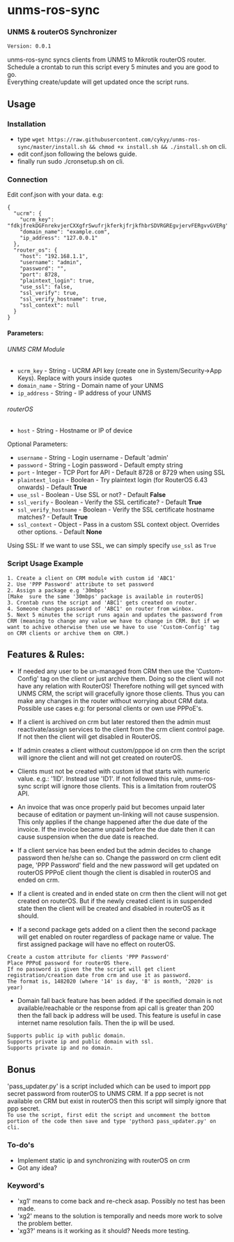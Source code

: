 #  unms-ros-sync
### UNMS & routerOS Synchronizer
```sh
Version: 0.0.1
```

unms-ros-sync syncs clients from UNMS to Mikrotik routerOS router. Schedule a crontab to run this script every 5 minutes and you are good to go.\
Everything create/update will get updated once the script runs.

## Usage

### Installation
* type `wget https://raw.githubusercontent.com/cykyy/unms-ros-sync/master/install.sh && chmod +x install.sh && ./install.sh` on cli.
* edit conf.json following the belows guide.
* finally run sudo ./cronsetup.sh on cli.
### Connection
Edit conf.json with your data. e.g:
```
{
  "ucrm": {
    "ucrm_key": "fdkjfrekDGFnrekvjerCXXgfrSwufrjkferkjfrjkfhbrSDVRGREgvjervFERgvvGVERg",
    "domain_name": "example.com",
    "ip_address": "127.0.0.1"
  },
  "router_os": {
    "host": "192.168.1.1",
    "username": "admin",
    "password": "",
    "port": 8728,
    "plaintext_login": true,
    "use_ssl": false,
    "ssl_verify": true,
    "ssl_verify_hostname": true,
    "ssl_context": null
  }
}
```

#### Parameters:
###### UNMS CRM Module
* `ucrm_key` - String - UCRM API key (create one in System/Security->App Keys). Replace with yours inside quotes
* `domain_name` - String - Domain name of your UNMS
* `ip_address` - String - IP address of your UNMS

###### routerOS
* `host` - String - Hostname or IP of device

Optional Parameters:

* `username` - String - Login username - Default 'admin'
* `password` - String - Login password - Default empty string
* `port` - Integer - TCP Port for API - Default 8728 or 8729 when using SSL
* `plaintext_login` - Boolean - Try plaintext login (for RouterOS 6.43 onwards) - Default **True**
* `use_ssl` - Boolean - Use SSL or not? - Default **False**
* `ssl_verify` - Boolean - Verify the SSL certificate? - Default **True**
* `ssl_verify_hostname` - Boolean - Verify the SSL certificate hostname matches? - Default **True**
* `ssl_context` - Object - Pass in a custom SSL context object. Overrides other options. - Default **None**

Using SSL: If we want to use SSL, we can simply specify `use_ssl` as `True`

### Script Usage Example

```
1. Create a client on CRM module with custom id 'ABC1'
2. Use 'PPP Password' attribute to set password
2. Assign a package e.g '30mbps'
[Make  sure the same '30mbps' package is available in routerOS]
3. Crontab runs the script and 'ABC1' gets created on router.
4. Someone changes password of 'ABC1' on router from winbox.
5. Next 5 minutes the script runs again and updates the password from CRM (meaning to change any value we have to change in CRM. But if we want to achive otherwise then use we have to use 'Custom-Config' tag on CRM clients or archive them on CRM.)
```

## Features & Rules:

- If needed any user to be un-managed from CRM then use the 'Custom-Config' tag on the client or just archive them. Doing so the client will not have any relation with RouterOS! Therefore nothing will get synced with UNMS CRM, the script will gracefully ignore those clients. Thus you can make any changes in the router without worrying about CRM data. Possible use cases e.g: for personal clients or own use PPPoE's.

- If a client is archived on crm but later restored then the admin must reactivate/assign services to the client from the crm client control page. If not then the client will get disabled in RouterOS.

- If admin creates a client without custom/pppoe id on crm then the script will ignore the client and will not get created on routerOS.

- Clients must not be created with custom id that starts with numeric value. e.g.: '1ID'. Instead use 'ID1'. If not followed this rule, unms-ros-sync script will ignore those clients. This is a limitation from routerOS API.

- An invoice that was once properly paid but becomes unpaid later because of editation or payment un-linking will not cause suspension. This only applies if the change happened after the due date of the invoice. If the invoice became unpaid before the due date then it can cause suspension when the due date is reached.

- If a client service has been ended but the admin decides to change password then he/she can so. Change the password on crm client edit page, 'PPP Password' field and the new password will get updated on routerOS PPPoE client though the client is disabled in routerOS and ended on crm.

- If a client is created and in ended state on crm then the client will not get created on routerOS. But if the newly created client is in suspended state then the client will be created and disabled in routerOS as it should.

- If a second package gets added on a client then the second package will get enabled on router regardless of package name or value. The first assigned package will have no effect on routerOS. 

```
Create a custom attribute for clients 'PPP Password'
Place PPPoE password for routerOS there.
If no password is given the the script will get client registration/creation date from crm and use it as password.
The format is, 1482020 (where '14' is day, '8' is month, '2020' is year)
```

- Domain fall back feature has been added. if the specified domain is not available/reachable or the response from api call is greater than 200 then the fall back ip address will be used. This feature is useful in case internet name resolution fails. Then the ip will be used.

```
Supports public ip with public domain.
Supports private ip and public domain with ssl. 
Supports private ip and no domain.
```
## Bonus
'pass_updater.py' is a script included which can be used to import ppp secret password from routerOS to UNMS CRM. If a ppp secret is not available on CRM but exist in routerOS then this script will simply ignore that ppp secret. \
`To use the script, first edit the script and uncomment the bottom portion of the code then save and type 'python3 pass_updater.py' on cli.`

### To-do's

 - Implement static ip and synchronizing with routerOS on crm
 - Got any idea?

### Keyword's

 - 'xg1' means to come back and re-check asap. Possibly no test has been made.
 - 'xg2' means to the solution is temporally and needs more work to solve the problem better.
 - 'xg3?' means is it working as it should? Needs more testing.
 